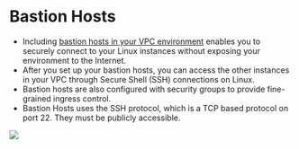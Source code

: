 # Bastion Hosts
- Including [bastion hosts in your VPC environment](https://aws.amazon.com/solutions/implementations/linux-bastion/) enables you to securely connect to your Linux instances without exposing your environment to the Internet. 
- After you set up your bastion hosts, you can access the other instances in your VPC through Secure Shell (SSH) connections on Linux. 
- Bastion hosts are also configured with security groups to provide fine-grained ingress control.
- Bastion Hosts uses the SSH protocol, which is a TCP based protocol on port 22. They must be publicly accessible.

![](https://d1.awsstatic.com/partner-network/QuickStart/datasheets/linux-bastion-architecture.db265b88b1f2846292979b367bd827bdc22ef489.png)